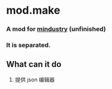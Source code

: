 # mod.make

### A mod for [mindustry](https://github.com/Anuken/Mindustry) (unfinished)

### It is separated.

## What can it do

1. 提供 json 编辑器
